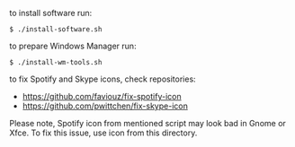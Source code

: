 to install software run:

```
$ ./install-software.sh
```

to prepare Windows Manager run:

```
$ ./install-wm-tools.sh
```

to fix Spotify and Skype icons, check repositories:
- https://github.com/faviouz/fix-spotify-icon
- https://github.com/pwittchen/fix-skype-icon

Please note, Spotify icon from mentioned script may look bad in Gnome or Xfce. To fix this issue, use icon from this directory.
